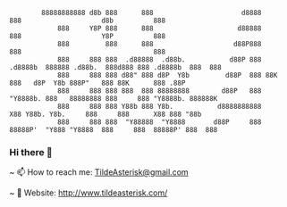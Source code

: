 ```
        88888888888 d8b 888      888                      d8888          888                    d8b          888      
            888     Y8P 888      888                     d88888          888                    Y8P          888      
            888         888      888                    d88P888          888                                 888      
            888     888 888  .d88888  .d88b.           d88P 888 .d8888b  888888 .d88b.  888d888 888 .d8888b  888  888 
            888     888 888 d88" 888 d8P  Y8b         d88P  888 88K      888   d8P  Y8b 888P"   888 88K      888 .88P 
            888     888 888 888  888 88888888        d88P   888 "Y8888b. 888   88888888 888     888 "Y8888b. 888888K  
            888     888 888 Y88b 888 Y8b.           d8888888888      X88 Y88b. Y8b.     888     888      X88 888 "88b 
            888     888 888  "Y88888  "Y8888       d88P     888  88888P'  "Y888 "Y8888  888     888  88888P' 888  888 
```
### Hi there 👋

~ 📫 How to reach me: TildeAsterisk@gmail.com

~ 🔭 Website: http://www.tildeasterisk.com/

<!--
**TildeAsterisk/TildeAsterisk** is a ✨ _special_ ✨ repository because its `README.md` (this file) appears on your GitHub profile.

Here are some ideas to get you started:

- 🔭 I’m currently working on ...
- 🌱 I’m currently learning ...
- 👯 I’m looking to collaborate on ...
- 🤔 I’m looking for help with ...
- 💬 Ask me about ...
- 📫 How to reach me: ...
- 😄 Pronouns: ...
- ⚡ Fun fact: ...
-->
  
